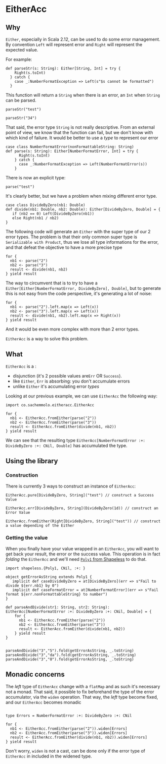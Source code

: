EitherAcc
=========

Why
---
`Either`, especially in Scala 2.12, can be used to do some error management. 
By convention `Left` will represent error and `Right` will represent the expected value.

For example: 
```tut:silent
def parseStr(s: String): Either[String, Int] = try {
    Right(s.toInt)
  } catch {
    case _:NumberFormatException => Left(s"$s cannot be formatted")
  }  
```

This function will return a `String` when there is an error, an `Int` when `String` can be parsed.

```tut
parseStr("test")

parseStr("34")
```

That said, the error type `String` is not really descriptive. 
From an external point of view, we know that the function can fail, but we don't know with which kind of failure.
It would be better to use a _type_ to represent our error

```tut:silent
case class NumberFormatError(nonFormattableString: String)
def parse(s: String): Either[NumberFormatError, Int] = try {
      Right(s.toInt)
    } catch {
      case _:NumberFormatException => Left(NumberFormatError(s))
    }  
```

There is now an explicit type:
```tut
parse("test")
```

It's clearly better, but we have a problem when mixing different error type.

```tut
case class DivideByZero(nb1: Double) 
def divide(nb1: Double, nb2: Double): Either[DivideByZero, Double] = {
   if (nb2 == 0) Left(DivideByZero(nb1))
   else Right(nb1 / nb2)
}
```

The following code will generate an `Either` with the super type of our 2 error types. The problem is that their only common super type is
`Serializable with Product`, thus we lose all type informations for the error, and that defeat the objective to have a more precise type

```tut
for {
  nb1 <- parse("2")
  nb2 <- parse("3")
  result <- divide(nb1, nb2)
} yield result
```

The way to circumvent that is to try to have a
`Either[Either[NumberFormatError, DivideByZero], Double]`, but to generate this is not easy from the code perspective, 
it's generating a lot of noise:


```tut
for {
  nb1 <- parse("2").left.map(x => Left(x))
  nb2 <- parse("3").left.map(x => Left(x))
  result <- divide(nb1, nb2).left.map(x => Right(x))
} yield result
```

And it would be even more complex with more than 2 error types.

`EitherAcc` is a way to solve this problem.
 
What
---

`EitherAcc` is a :
   - disjunction (it's 2 possible values are`Err` OR `Success`).
   - like `Either`, `Err` is absorbing: you don't accumulate errors
   - unlike `Either` it's accumulating error _types_
   
Looking at our previous example, we can use `EitherAcc` the following way:

```tut
import co.sachemmolo.eitheracc.EitherAcc

for {
  nb1 <- EitherAcc.fromEither(parse("2"))
  nb2 <- EitherAcc.fromEither(parse("3"))
  result <- EitherAcc.fromEither(divide(nb1, nb2))
} yield result
```

We can see that the resulting type `EitherAcc[NumberFormatError :+: DivideByZero :+: CNil, Double]` has accumulated the type.

Using the library
-------

### Construction
There is currently 3 ways to construct an instance of `EitherAcc`:
```tut
EitherAcc.pure[DivideByZero, String]("test") // construct a Success Value

EitherAcc.err[DivideByZero, String](DivideByZero(1d)) // construct an Error Value

EitherAcc.fromEither(Right[DivideByZero, String]("test")) // construct a value depending of the Either
```

### Getting the value

When you finally have your value wrapped in an `EitherAcc`, you will want to get back your result, the error or the success value.
This operation is in fact _folding_ the `EitherAcc` and we'll need [`Poly1` from Shapeless](https://github.com/milessabin/shapeless/wiki/Feature-overview:-shapeless-2.0.0#polymorphic-function-values) to do that.

```tut
import shapeless.{Poly1, CNil, :+: }

object getErrorAsString extends Poly1 {
   implicit def caseDivideByZero = at[DivideByZero](err => s"Fail to divide ${err.nb1} by 0")
   implicit def caseFormatError = at[NumberFormatError](err => s"Fail format ${err.nonFormattableString} to number")
}

def parseAndDivide(str1: String, str2: String): EitherAcc[NumberFormatError :+: DivideByZero :+: CNil, Double] = {
    for {
      nb1 <- EitherAcc.fromEither(parse("2"))
      nb2 <- EitherAcc.fromEither(parse("3"))
      result <- EitherAcc.fromEither(divide(nb1, nb2))
    } yield result
}


```

```tut
parseAndDivide("3","5").fold(getErrorAsString, _.toString)
parseAndDivide("3","da").fold(getErrorAsString, _.toString)
parseAndDivide("3","0").fold(getErrorAsString, _.toString)
```

Monadic concerns
----------------

The _left_ type of `EitherAcc` change with a `flatMap` and as such it's necessary not a monad.
That said, it possible to fix beforehand the type of the error accumulator, via the `widen` operation.
That way, the _left_ type become fixed, and our `EitherAcc` becomes monadic
 
```tut

type Errors = NumberFormatError :+: DivideByZero :+: CNil

for {
  nb1 <- EitherAcc.fromEither(parse("2")).widen[Errors]
  nb2 <- EitherAcc.fromEither(parse("3")).widen[Errors]
  result <- EitherAcc.fromEither(divide(nb1, nb2)).widen[Errors]
} yield result
``` 

Don't worry, `widen` is not a cast, can be done only if the error type of `EitherAcc` in included in the widened type.
   